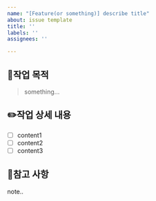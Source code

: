 ```yaml
---
name: "[Feature(or something)] describe title"
about: issue template
title: ''
labels: ''
assignees: ''

---
```


## 🐧작업 목적
> something...
## ✏️작업 상세 내용
- [ ] content1
- [ ] content2
- [ ] content3
## 🤔참고 사항
note..
